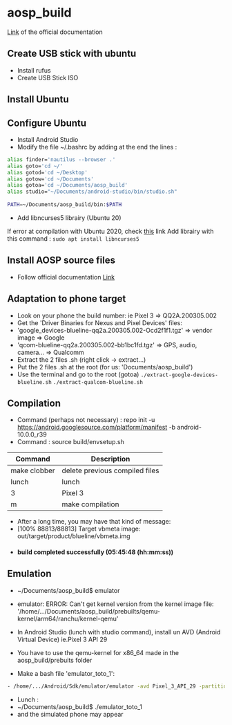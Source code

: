 # aosp_build

[Link](https://source.android.com/setup/start) of the official documentation

## Create USB stick with ubuntu
- Install rufus
- Create USB Stick ISO

## Install Ubuntu

## Configure Ubuntu
- Install Android Studio
- Modify the file ~/.bashrc by adding at the end the lines :
 
 ```bash
 alias finder='nautilus --browser .'
 alias goto='cd ~/'
 alias gotod='cd ~/Desktop'
 alias gotow='cd ~/Documents'
 alias gotoa='cd ~/Documents/aosp_build'
 alias studio="~/Documents/android-studio/bin/studio.sh"
    
 PATH=~/Documents/aosp_build/bin:$PATH
```
- Add libncurses5 librairy (Ubuntu 20)

If error at compilation with Ubuntu 2020, check [this](https://groups.google.com/forum/#!msg/android-building/BaGEAAzcsyA/lbcRNhZXAQAJ) link
Add librairy with this command : `sudo apt install libncurses5`

## Install AOSP source files
- Follow official documentation [Link](https://source.android.com/setup/start)

## Adaptation to phone target
- Look on your phone the build number: ie Pixel 3 => QQ2A.200305.002
- Get the 'Driver Binaries for Nexus and Pixel Devices' files:
-    'google_devices-blueline-qq2a.200305.002-Ocd2f1f1.tgz'   =>   vendor image   =>   Google
-    'qcom-blueline-qq2a.200305.002-bb1bc1fd.tgz'   =>   GPS, audio, camera...   =>   Qualcomm
- Extract the 2 files .sh (right click -> extract...)
- Put the 2 files .sh at the root (for us: 'Documents/aosp_build')
- Use the terminal and go to the root (gotoa)
 `./extract-google-devices-blueline.sh`
 `./extract-qualcom-blueline.sh`

## Compilation

- Command (perhaps not necessary) :
repo init -u https://android.googlesource.com/platform/manifest -b android-10.0.0_r39
- Command : source build/envsetup.sh

| Command | Description |
| ------- | ----------- |
| make clobber | delete previous compiled files |
| lunch | lunch |
| 3 | Pixel 3 |
| m | make compilation|

- After a long time, you may have that kind of message:
- [100% 88813/88813] Target vbmeta image: out/target/product/blueline/vbmeta.img
- #### build completed successfully (05:45:48 (hh:mm:ss)) ####

## Emulation

- ~/Documents/aosp_build$ emulator
- emulator: ERROR: Can't get kernel version from the kernel image file: '/home/.../Documents/aosp_build/prebuilts/qemu-kernel/arm64/ranchu/kernel-qemu'

- In Android Studio (lunch with studio command), install un AVD (Android Virtual Device) ie.Pixel 3 API 29

- You have to use the qemu-kernel for x86_64 made in the aosp_build/prebuits folder

- Make a bash file 'emulator_toto_1':

```bash
- /home/.../Android/Sdk/emulator/emulator -avd Pixel_3_API_29 -partition-size 2048 -kernel /home/.../Documents/aosp_build/prebuilts/qemu-kernel/x86_64/current/kernel-qemu2 -system /home/.../Documents/aosp_build/out/target/product/blueline/system.img -initdata /home/.../Documents/aosp_build/out/target/product/blueline/userdata.img -sdcard /home/.../.android/avd/Pixel_3_API_29.avd/sdcard.img -verbose
```

- Lunch :
- ~/Documents/aosp_build$ ./emulator_toto_1
- and the simulated phone may appear

